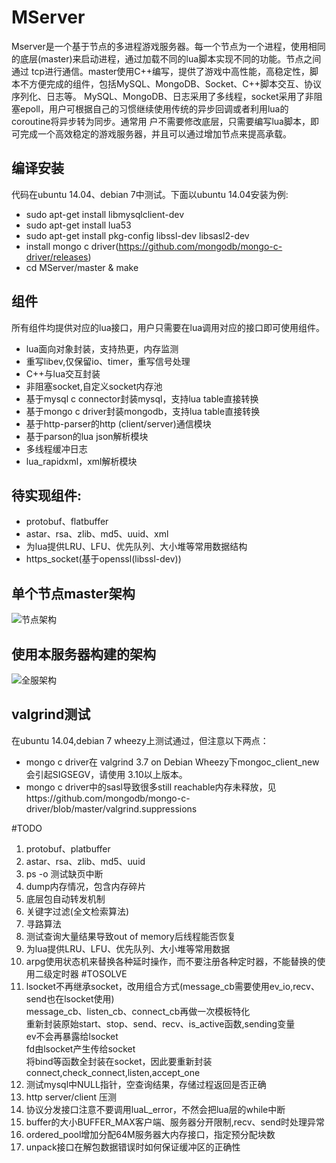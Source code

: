 MServer
=========
Mserver是一个基于节点的多进程游戏服务器。每一个节点为一个进程，使用相同的底层(master)来启动进程，通过加载不同的lua脚本实现不同的功能。节点之间通过
tcp进行通信。master使用C++编写，提供了游戏中高性能，高稳定性，脚本不方便完成的组件，包括MySQL、MongoDB、Socket、C++脚本交互、协议序列化、日志等。
MySQL、MongoDB、日志采用了多线程，socket采用了非阻塞epoll，用户可根据自己的习惯继续使用传统的异步回调或者利用lua的coroutine将异步转为同步。通常用
户不需要修改底层，只需要编写lua脚本，即可完成一个高效稳定的游戏服务器，并且可以通过增加节点来提高承载。


编译安装
--------

代码在ubuntu 14.04、debian 7中测试。下面以ubuntu 14.04安装为例:

 * sudo apt-get install libmysqlclient-dev
 * sudo apt-get install lua53
 * sudo apt-get install pkg-config libssl-dev libsasl2-dev
 * install mongo c driver(https://github.com/mongodb/mongo-c-driver/releases)
 * cd MServer/master & make


组件
----

所有组件均提供对应的lua接口，用户只需要在lua调用对应的接口即可使用组件。

 * lua面向对象封装，支持热更，内存监测
 * 重写libev,仅保留io、timer，重写信号处理
 * C++与lua交互封装
 * 非阻塞socket,自定义socket内存池
 * 基于mysql c connector封装mysql，支持lua table直接转换
 * 基于mongo c driver封装mongodb，支持lua table直接转换
 * 基于http-parser的http (client/server)通信模块
 * 基于parson的lua json解析模块
 * 多线程缓冲日志
 * lua_rapidxml，xml解析模块

待实现组件:
-----------

 * protobuf、flatbuffer
 * astar、rsa、zlib、md5、uuid、xml
 * 为lua提供LRU、LFU、优先队列、大小堆等常用数据结构
 * https_socket(基于openssl(libssl-dev))

单个节点master架构
------------------
![节点架构](https://github.com/changnet/MServer/blob/master/picture/master.png)

使用本服务器构建的架构
---------------------

![全服架构](https://github.com/changnet/MServer/blob/master/picture/server%20frame.png)

valgrind测试
-----------

在ubuntu 14.04,debian 7 wheezy上测试通过，但注意以下两点：  
 * mongo c driver在 valgrind 3.7 on Debian Wheezy下mongoc_client_new会引起SIGSEGV，请使用
   3.10以上版本。
 * mongo c driver中的sasl导致很多still reachable内存未释放，见https://github.com/mongodb/mongo-c-driver/blob/master/valgrind.suppressions


#TODO
1. protobuf、platbuffer
2. astar、rsa、zlib、md5、uuid
3. ps -o 测试缺页中断
4. dump内存情况，包含内存碎片
5. 底层包自动转发机制
6. 关键字过滤(全文检索算法)
7. 寻路算法
8. 测试查询大量结果导致out of memory后线程能否恢复
9. 为lua提供LRU、LFU、优先队列、大小堆等常用数据
9. arpg使用状态机来替换各种延时操作，而不要注册各种定时器，不能替换的使用二级定时器
#TOSOLVE
1. lsocket不再继承socket，改用组合方式(message_cb需要使用ev_io,recv、send也在lsocket使用)  
   message_cb、listen_cb、connect_cb再做一次模板特化  
   重新封装原始start、stop、send、recv、is_active函数,sending变量  
   ev不会再暴露给lsocket  
   fd由lsocket产生传给socket  
   将bind等函数全封装在socket，因此要重新封装connect,check_connect,listen,accept_one  
2. 测试mysql中NULL指针，空查询结果，存储过程返回是否正确
3. http server/client 压测
4. 协议分发接口注意不要调用luaL_error，不然会把lua层的while中断
5. buffer的大小BUFFER_MAX客户端、服务器分开限制,recv、send时处理异常
6. ordered_pool增加分配64M服务器大内存接口，指定预分配块数
7. unpack接口在解包数据错误时如何保证缓冲区的正确性
